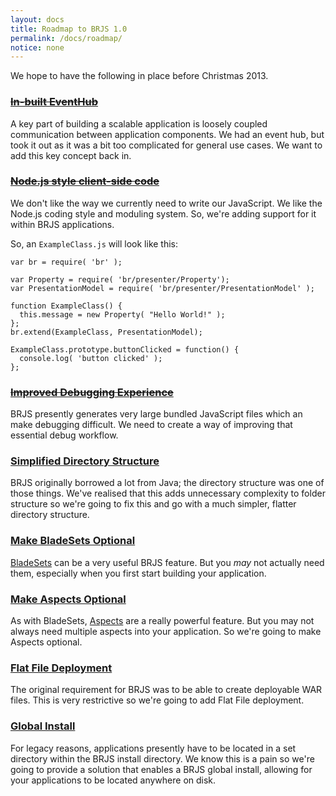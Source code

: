 ```yaml
---
layout: docs
title: Roadmap to BRJS 1.0
permalink: /docs/roadmap/
notice: none
---
```


We hope to have the following in place before Christmas 2013.

### ~~[In-built EventHub](https://github.com/BladeRunnerJS/brjs/issues/10)~~

A key part of building a scalable application is loosely coupled communication between application components. We had an event hub, but took it out as it was a bit too complicated for general use cases. We want to add this key concept back in.

### ~~[Node.js style client-side code](https://github.com/BladeRunnerJS/brjs/issues/11)~~

We don't like the way we currently need to write our JavaScript. We like the Node.js coding style and moduling system. So, we're adding support for it within BRJS applications.

So, an `ExampleClass.js` will look like this:

    var br = require( 'br' );

    var Property = require( 'br/presenter/Property');
    var PresentationModel = require( 'br/presenter/PresentationModel' );

    function ExampleClass() {
      this.message = new Property( "Hello World!" );
    };
    br.extend(ExampleClass, PresentationModel);

    ExampleClass.prototype.buttonClicked = function() {
      console.log( 'button clicked' );
    };

### ~~[Improved Debugging Experience](https://github.com/BladeRunnerJS/brjs/issues/46)~~

BRJS presently generates very large bundled JavaScript files which an make debugging difficult. We need to create a way of improving that essential debug workflow.

### [Simplified Directory Structure](https://github.com/BladeRunnerJS/brjs/issues/19)

BRJS originally borrowed a lot from Java; the directory structure was one of those things. We've realised that this adds unnecessary complexity to folder structure so we're going to fix this and go with a much simpler, flatter directory structure.

### [Make BladeSets Optional](https://github.com/BladeRunnerJS/brjs/issues/2)

[BladeSets](http://bladerunnerjs.org/docs/concepts/bladesets) can be a very useful BRJS feature. But you *may* not actually need them, especially when you first start building your application.

### [Make Aspects Optional](https://github.com/BladeRunnerJS/brjs/issues/17)

As with BladeSets, [Aspects](http://bladerunnerjs.org/docs/concepts/aspects) are a really powerful feature. But you may not always need multiple aspects into your application. So we're going to make Aspects optional.

### [Flat File Deployment](https://github.com/BladeRunnerJS/brjs/issues/18)

The original requirement for BRJS was to be able to create deployable WAR files. This is very restrictive so we're going to add Flat File deployment.

### [Global Install](https://github.com/BladeRunnerJS/brjs/issues/1)

For legacy reasons, applications presently have to be located in a set directory within the BRJS install directory. We know this is a pain so we're going to provide a solution that enables a BRJS global install, allowing for your applications to be located anywhere on disk.
